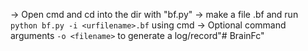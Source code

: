 -> Open cmd and cd into the dir with "bf.py"
-> make a file <urfilename>.bf and run `python bf.py -i <urfilename>.bf` using cmd
-> Optional command arguments `-o <filename>` to generate a log/record"# BrainFc" 
